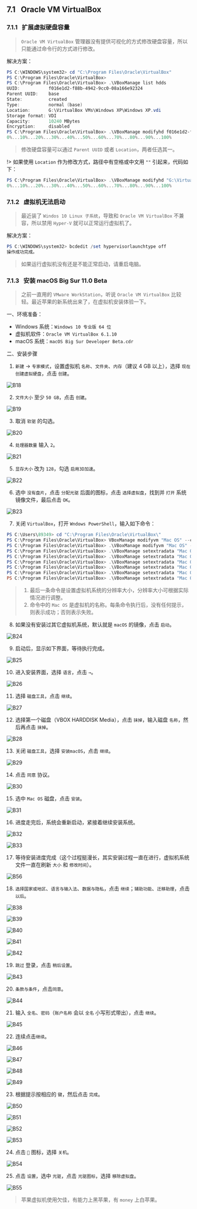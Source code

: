 ## 7.1 &nbsp;&nbsp;Oracle VM VirtualBox

### 7.1.1 &nbsp;&nbsp;扩展虚拟硬盘容量

> `Oracle VM VirtualBox` 管理器没有提供可视化的方式修改硬盘容量，所以只能通过命令行的方式进行修改。

解决方案：

```powershell
PS C:\WINDOWS\system32> cd "C:\Program Files\Oracle\VirtualBox"
PS C:\Program Files\Oracle\VirtualBox>
PS C:\Program Files\Oracle\VirtualBox> .\VBoxManage list hdds
UUID:           f016e1d2-f88b-4942-9cc0-08a166e92324
Parent UUID:    base
State:          created
Type:           normal (base)
Location:       G:\VirtualBox VMs\Windows XP\Windows XP.vdi
Storage format: VDI
Capacity:       10240 MBytes
Encryption:     disabled
PS C:\Program Files\Oracle\VirtualBox> .\VBoxManage modifyhd f016e1d2-f88b-4942-9cc0-08a166e92324 --resize 11264
0%...10%...20%...30%...40%...50%...60%...70%...80%...90%...100%
```

> 修改硬盘容量可以通过 `Parent UUID` 或者 `Location`，两者任选其一。

!> 如果使用 `Location` 作为修改方式，路径中有空格或中文用 `""` 引起来，代码如下：

```powershell
PS C:\Program Files\Oracle\VirtualBox> .\VBoxManage modifyhd "G:\VirtualBox VMs\Windows XP\Windows XP.vdi" --resize 11264
0%...10%...20%...30%...40%...50%...60%...70%...80%...90%...100%
```

### 7.1.2 &nbsp;&nbsp;虚拟机无法启动

> 最近装了 `Windos 10 Linux 子系统`，导致和 `Oracle VM VirtualBox` 不兼容，所以禁用 `Hyper-V` 就可以正常运行虚拟机了。

解决方案：

```powershell
PS C:\WINDOWS\system32> bcdedit /set hypervisorlaunchtype off
操作成功完成。
```

> 如果运行虚拟机没有还是不能正常启动，请重启电脑。

### 7.1.3 &nbsp;&nbsp;安装 macOS Big Sur 11.0 Beta

> 之前一直用的 `VMware WorkStation`，听说 `Oracle VM VirtualBox` 比较轻。最近苹果的新系统出来了，在虚拟机安装体验一下。

一、环境准备：

* Windows 系统：`Windows 10 专业版 64 位`
* 虚拟机软件：`Oracle VM VirtualBox 6.1.10`
* macOS 系统：`macOS Big Sur Developer Beta.cdr`

二、安装步骤

1. `新建` → `专家模式`，设置虚拟机 `名称`、`文件夹`、`内存`（建议 4 GB 以上），选择 `现在创建虚拟硬盘`，点击 `创建`。

![B18](../images/B18.jpg)

2. `文件大小` 至少 `50 GB`，点击 `创建`。

![B19](../images/B19.png)

3. 取消 `软驱` 的勾选。

![B20](../images/B20.png)

4. `处理器数量` 输入 `2`。

![B21](../images/B21.png)

5. `显存大小` 改为 `128`，勾选 `启用3D加速`。

![B22](../images/B22.png)

6. 选中 `没有盘片`，点击 `分配光驱` 后面的图标，点击 `选择虚拟盘`，找到并 `打开` 系统镜像文件，最后点击 `OK`。

![B23](../images/B23.png)

7. 关闭 `VirtualBox`，打开 `Wndows PowerShell`，输入如下命令：

```powershell
PS C:\Users\89349> cd "C:\Program Files\Oracle\VirtualBox\"
PS C:\Program Files\Oracle\VirtualBox> VBoxManage modifyvm "Mac OS" --cpuid-set 00000001 000106e5 00100800 0098e3fd bfebfbff
PS C:\Program Files\Oracle\VirtualBox> .\VBoxManage modifyvm "Mac OS" --cpuid-set 00000001 000106e5 00100800 0098e3fd bfebfbff
PS C:\Program Files\Oracle\VirtualBox> .\VBoxManage setextradata "Mac OS" "VBoxInternal/Devices/efi/0/Config/DmiSystemProduct" "iMac19,1"
PS C:\Program Files\Oracle\VirtualBox> .\VBoxManage setextradata "Mac OS" "VBoxInternal/Devices/efi/0/Config/DmiSystemVersion" "1.0"
PS C:\Program Files\Oracle\VirtualBox> .\VBoxManage setextradata "Mac OS" "VBoxInternal/Devices/efi/0/Config/DmiBoardProduct" "Mac-AA95B1DDAB278B95"
PS C:\Program Files\Oracle\VirtualBox> .\VBoxManage setextradata "Mac OS" "VBoxInternal/Devices/smc/0/Config/DeviceKey" "ourhardworkbythesewordsguardedpleasedontsteal(c)AppleComputerInc"
PS C:\Program Files\Oracle\VirtualBox> .\VBoxManage setextradata "Mac OS" "VBoxInternal/Devices/smc/0/Config/GetKeyFromRealSMC" 1
PS C:\Program Files\Oracle\VirtualBox> .\VBoxManage setextradata "Mac OS" VBoxInternal2/EfiGraphicsResolution 1920x1080

```

> 1. 最后一条命令是设置虚拟机系统的分辨率大小，分辨率大小可根据实际情况进行调整。  
> 2. 命令中的 `Mac OS` 是虚拟机的名称。每条命令执行后，没有任何提示，则表示成功；否则表示失败。

8. 如果没有安装过其它虚拟机系统，默认就是 `macOS` 的镜像，点击 `启动`。

![B24](../images/B24.png)

9. 启动后，显示如下界面，等待执行完成。

![B25](../images/B25.png ':size=862.5*742.5')

10. 进入安装界面，选择 `语言`，点击 `→`。

![B26](../images/B26.png)

11. 选择 `磁盘工具`，点击 `继续`。

![B27](../images/B27.png)

12. 选择第一个磁盘（VBOX HARDDISK Media），点击 `抹掉`，输入磁盘 `名称`，然后再点击 `抹掉`。

![B28](../images/B28.png)

13. 关闭 `磁盘工具`，选择 `安装macOS`，点击 `继续`。

![B29](../images/B29.png)

14. 点击 `同意` 协议。

![B30](../images/B30.jpg)

15. 选中 `Mac OS` 磁盘，点击 `安装`。

![B31](../images/B31.png)

16. 进度走完后，系统会重新启动，紧接着继续安装系统。

![B32](../images/B32.png)

![B33](../images/B33.png)

17. 等待安装进度完成（这个过程挺漫长，其实安装过程一直在进行，虚拟机系统文件一直在刷新 `大小` 和 `修改时间`）。

![B56](../images/B56.png)

18. `选择国家或地区`、`语言与输入法`、`数据与隐私`，点击 `继续`；`辅助功能`、`迁移助理`，点击 `以后`。

![B38](../images/B38.jpg ':size=960*540')

![B39](../images/B39.jpg ':size=960*540')

![B40](../images/B40.jpg ':size=960*540')

![B41](../images/B41.jpg ':size=960*540')

![B42](../images/B42.jpg ':size=960*540')

19. `跳过` 登录，点击 `稍后设置`。

![B43](../images/B43.jpg ':size=960*540')

20. `条款与条件`，点击`同意`。

![B44](../images/B44.jpg ':size=960*540')

21. 输入 `全名`、`密码`（`账户名称` 会以 `全名` 小写形式带出），点击 `继续`。

![B45](../images/B45.jpg ':size=960*540')

22. 连续点击`继续`。

![B46](../images/B46.png ':size=960*540')

![B47](../images/B47.jpg ':size=960*540')

![B48](../images/B48.jpg ':size=960*540')

![B49](../images/B49.jpg ':size=960*540')

23. 根据提示按相应的 `键`，然后点击  `完成`。

![B50](../images/B50.jpg ':size=960*540')

![B51](../images/B51.jpg ':size=960*540')

![B52](../images/B52.jpg ':size=960*540')

![B53](../images/B53.jpg ':size=960*540')

24. 点击 `🍎` 图标，选择 `关机`。

![B54](../images/B54.jpg ':size=960*540')

25. 点击 `设置`，选中 `光驱`，点击 `光驱图标`，选择 `移除虚拟盘`。

![B55](../images/B55.png ':size=960*540')

> 苹果虚拟机使用欠佳，有能力上黑苹果，有 `money` 上白苹果。